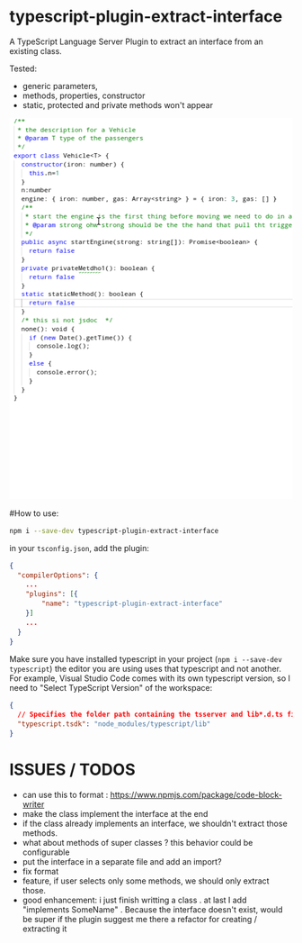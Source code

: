 # typescript-plugin-extract-interface

A TypeScript Language Server Plugin to extract an interface from an existing class. 

Tested: 
 
 * generic parameters, 
 * methods, properties, constructor
 * static, protected and private methods won't appear

 
![extract interface screen cast WIP](doc-assets/extract-interface.gif)

#How to use: 
```sh
npm i --save-dev typescript-plugin-extract-interface
```

in your `tsconfig.json`, add the plugin: 

```json
{
  "compilerOptions": {
    ...
    "plugins": [{
        "name": "typescript-plugin-extract-interface"
    }]
    ...
  }
}
```

Make sure you have installed typescript in your project (`npm i --save-dev typescript`) the editor you are using uses that typescript and not another. For example, Visual Studio Code comes with its own typescript version, so I need to "Select TypeScript Version" of the workspace: 
```json
{
  // Specifies the folder path containing the tsserver and lib*.d.ts files to use.
  "typescript.tsdk": "node_modules/typescript/lib"
}
```


# ISSUES / TODOS

 * can use this to format : https://www.npmjs.com/package/code-block-writer
 * make the class implement the interface at the end
 * if the class already implements an interface, we shouldn't extract those methods. 
 * what about methods of super classes ? this behavior could be configurable
 * put the interface in a separate file and add an import?
 * fix format
 * feature, if user selects only some methods, we should only extract those. 
 * good enhancement: i just finish writting a class . at last I add "implements SomeName" . Because the interface doesn't exist, would be super if the plugin suggest me there a refactor for creating / extracting it